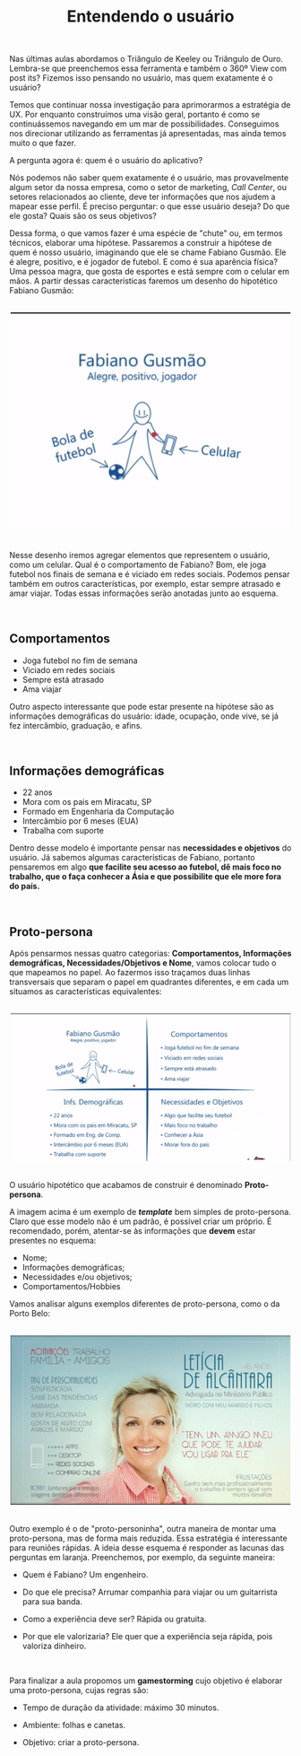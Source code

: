<div align="center">
  
  # Entendendo o usuário
  
</div>

<br>

Nas últimas aulas abordamos o Triângulo de Keeley ou Triângulo de Ouro. Lembra-se que preenchemos essa ferramenta e também o 360º View com post its? Fizemos isso pensando no usuário, mas quem exatamente é o usuário?

Temos que continuar nossa investigação para aprimorarmos a estratégia de UX. Por enquanto construímos uma visão geral, portanto é como se continuássemos navegando em um mar de possibilidades. Conseguimos nos direcionar utilizando as ferramentas já apresentadas, mas ainda temos muito o que fazer.

A pergunta agora é: quem é o usuário do aplicativo?

Nós podemos não saber quem exatamente é o usuário, mas provavelmente algum setor da nossa empresa, como o setor de marketing, *Call Center*, ou setores relacionados ao cliente, deve ter informações que nos ajudem a mapear esse perfil. É preciso perguntar: o que esse usuário deseja? Do que ele gosta? Quais são os seus objetivos?

Dessa forma, o que vamos fazer é uma espécie de "chute" ou, em termos técnicos, elaborar uma hipótese. Passaremos a construir a hipótese de quem é nosso usuário, imaginando que ele se chame Fabiano Gusmão. Ele é alegre, positivo, e é jogador de futebol. E como é sua aparência física? Uma pessoa magra, que gosta de esportes e está sempre com o celular em mãos. A partir dessas características faremos um desenho do hipotético Fabiano Gusmão:

<br>

<div align="center">

<img src="images/fabiano-gusmao.png" alt="Fabiano Gusmão" width="500">

</div>

<br>

Nesse desenho iremos agregar elementos que representem o usuário, como um celular. Qual é o comportamento de Fabiano? Bom, ele joga futebol nos finais de semana e é viciado em redes sociais. Podemos pensar também em outros características, por exemplo, estar sempre atrasado e amar viajar. Todas essas informações serão anotadas junto ao esquema.

<br>

## Comportamentos

+ Joga futebol no fim de semana
+ Viciado em redes sociais
+ Sempre está atrasado
+ Ama viajar

Outro aspecto interessante que pode estar presente na hipótese são as informações demográficas do usuário: idade, ocupação, onde vive, se já fez intercâmbio, graduação, e afins.

<br>

## Informações demográficas

+ 22 anos
+ Mora com os pais em Miracatu, SP
+ Formado em Engenharia da Computação
+ Intercâmbio por 6 meses (EUA)
+ Trabalha com suporte


Dentro desse modelo é importante pensar nas **necessidades e objetivos** do usuário. Já sabemos algumas características de Fabiano, portanto pensaremos em algo **que facilite seu acesso ao futebol, dê mais foco no trabalho, que o faça conhecer a Ásia e que possibilite que ele more fora do país.**

<br>

## Proto-persona

Após pensarmos nessas quatro categorias: **Comportamentos, Informações demográficas, Necessidades/Objetivos e Nome**, vamos colocar tudo o que mapeamos no papel. Ao fazermos isso traçamos duas linhas transversais que separam o papel em quadrantes diferentes, e em cada um situamos as características equivalentes:

<br>

<div align="center">

<img src="images/proto-persona.png" alt="Proto Persona" width="500">

</div>

<br>

O usuário hipotético que acabamos de construir é denominado **Proto-persona**.

A imagem acima é um exemplo de ***template*** bem simples de proto-persona. Claro que esse modelo não é um padrão, é possível criar um próprio. É recomendado, porém, atentar-se às informações que **devem** estar presentes no esquema:

+ Nome;
+ Informações demográficas;
+ Necessidades e/ou objetivos;
+ Comportamentos/Hobbies

Vamos analisar alguns exemplos diferentes de proto-persona, como o da Porto Belo:

<br>

<div align="center">

<img src="images/proto-persona-porto-belo.png" alt="Proto Persona" width="500">

</div>

<br>

Outro exemplo é o de "proto-personinha", outra maneira de montar uma proto-persona, mas de forma mais reduzida. Essa estratégia é interessante para reuniões rápidas. A ideia desse esquema é responder as lacunas das perguntas em laranja. Preenchemos, por exemplo, da seguinte maneira:

+ Quem é Fabiano? Um engenheiro.

+ Do que ele precisa? Arrumar companhia para viajar ou um guitarrista para sua banda.

+ Como a experiência deve ser? Rápida ou gratuita.

+ Por que ele valorizaria? Ele quer que a experiência seja rápida, pois valoriza dinheiro.

<br>

Para finalizar a aula propomos um **gamestorming** cujo objetivo é elaborar uma proto-persona, cujas regras são:

+ Tempo de duração da atividade: máximo 30 minutos.

+ Ambiente: folhas e canetas.

+ Objetivo: criar a proto-persona.